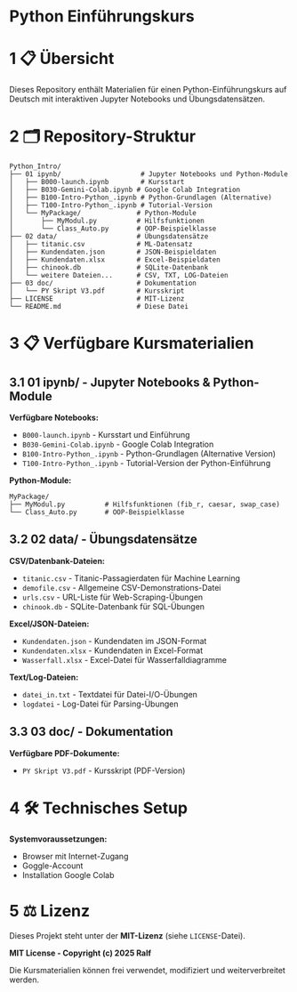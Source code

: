 
# Python Einführungskurs

# 1 📋 Übersicht

Dieses Repository enthält Materialien für einen Python-Einführungskurs auf Deutsch mit interaktiven Jupyter Notebooks und Übungsdatensätzen.

# 2 🗂️ Repository-Struktur

```
Python_Intro/
├── 01 ipynb/                    # Jupyter Notebooks und Python-Module
│   ├── B000-launch.ipynb        # Kursstart
│   ├── B030-Gemini-Colab.ipynb # Google Colab Integration
│   ├── B100-Intro-Python_.ipynb # Python-Grundlagen (Alternative)
│   ├── T100-Intro-Python_.ipynb # Tutorial-Version
│   └── MyPackage/              # Python-Module
│       ├── MyModul.py          # Hilfsfunktionen
│       └── Class_Auto.py       # OOP-Beispielklasse
├── 02 data/                    # Übungsdatensätze
│   ├── titanic.csv             # ML-Datensatz
│   ├── Kundendaten.json        # JSON-Beispieldaten
│   ├── Kundendaten.xlsx        # Excel-Beispieldaten
│   ├── chinook.db              # SQLite-Datenbank
│   └── weitere Dateien...      # CSV, TXT, LOG-Dateien
├── 03 doc/                     # Dokumentation
│   └── PY Skript V3.pdf        # Kursskript
├── LICENSE                     # MIT-Lizenz
└── README.md                   # Diese Datei
```

# 3 📋 Verfügbare Kursmaterialien


## 3.1 **01 ipynb/** - Jupyter Notebooks & Python-Module

**Verfügbare Notebooks:**
- `B000-launch.ipynb` - Kursstart und Einführung
- `B030-Gemini-Colab.ipynb` - Google Colab Integration  
- `B100-Intro-Python_.ipynb` - Python-Grundlagen (Alternative Version)
- `T100-Intro-Python_.ipynb` - Tutorial-Version der Python-Einführung

**Python-Module:**
```
MyPackage/
├── MyModul.py          # Hilfsfunktionen (fib_r, caesar, swap_case)
└── Class_Auto.py       # OOP-Beispielklasse
```

## 3.2 **02 data/** - Übungsdatensätze

**CSV/Datenbank-Dateien:**
- `titanic.csv` - Titanic-Passagierdaten für Machine Learning
- `demofile.csv` - Allgemeine CSV-Demonstrations-Datei
- `urls.csv` - URL-Liste für Web-Scraping-Übungen
- `chinook.db` - SQLite-Datenbank für SQL-Übungen

**Excel/JSON-Dateien:**
- `Kundendaten.json` - Kundendaten im JSON-Format
- `Kundendaten.xlsx` - Kundendaten in Excel-Format
- `Wasserfall.xlsx` - Excel-Datei für Wasserfalldiagramme

**Text/Log-Dateien:**
- `datei_in.txt` - Textdatei für Datei-I/O-Übungen
- `logdatei` - Log-Datei für Parsing-Übungen

## 3.3 **03 doc/** - Dokumentation

**Verfügbare PDF-Dokumente:**
- `PY Skript V3.pdf` - Kursskript (PDF-Version)


# 4 🛠️ Technisches Setup

**Systemvoraussetzungen:**
- Browser mit Internet-Zugang
- Goggle-Account
- Installation Google Colab



# 5 ⚖️ Lizenz

Dieses Projekt steht unter der **MIT-Lizenz** (siehe `LICENSE`-Datei).

**MIT License - Copyright (c) 2025 Ralf**

Die Kursmaterialien können frei verwendet, modifiziert und weiterverbreitet werden.
